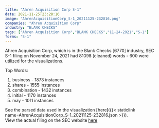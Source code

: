 ```yaml
---
title: "Ahren Acquisition Corp S-1"
date: 2021-11-25T23:28:16
image: "AhrenAcquisitionCorp_S-1_20211125-232816.png"
companies: "Ahren Acquisition Corp"
industry: "BLANK CHECKS"
tags: ["Ahren Acquisition Corp","BLANK CHECKS","11-24-2021","S-1"]
forms: "S-1"
---
```

Ahren Acquisition Corp, which is in the Blank Checks [6770] industry, SEC S-1 filing on November 24, 2021 had 81098 (cleaned) words - 600 were utilized for the visualizations.

Top Words:
1. business - 1873 instances
2. shares - 1555 instances
3. combination - 1432 instances
4. initial - 1170 instances
5. may - 1011 instances


See the parsed data used in the visualization [here]({{< staticlink name=AhrenAcquisitionCorp_S-1_20211125-232816.json >}}).  
View the actual filing on the SEC website [here](https://www.sec.gov/Archives/edgar/data/1856696/0001213900-21-061861.txt)